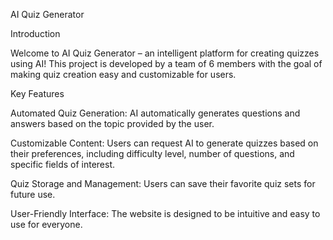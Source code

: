 AI Quiz Generator

Introduction

Welcome to AI Quiz Generator – an intelligent platform for creating quizzes using AI! This project is developed by a team of 6 members with the goal of making quiz creation easy and customizable for users.

Key Features

Automated Quiz Generation: AI automatically generates questions and answers based on the topic provided by the user.

Customizable Content: Users can request AI to generate quizzes based on their preferences, including difficulty level, number of questions, and specific fields of interest.

Quiz Storage and Management: Users can save their favorite quiz sets for future use.

User-Friendly Interface: The website is designed to be intuitive and easy to use for everyone.

